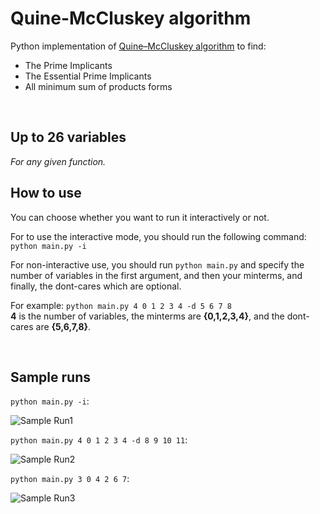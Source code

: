 # Quine-McCluskey algorithm
Python implementation of [Quine–McCluskey algorithm](https://en.wikipedia.org/wiki/Quine%E2%80%93McCluskey_algorithm) to find:  
* The Prime Implicants  
* The Essential Prime Implicants  
* All minimum sum of products forms    
<br>

## Up to 26 variables
_For any given function._
<br>

## How to use  
You can choose whether you want to run it interactively or not.  

For to use the interactive mode, you should run the following command:
```python main.py -i```  
  
For non-interactive use, you should run ```python main.py``` and specify the number of variables in the first argument, and then your minterms, and finally, the dont-cares which are optional.  

For example: 
```python main.py 4 0 1 2 3 4 -d 5 6 7 8```  
**4** is the number of variables, the minterms are **{0,1,2,3,4}**, and the dont-cares are **{5,6,7,8}**.



<br>

## Sample runs
```python main.py -i```: 

![](/imgs/Sample.jpg "Sample Run1")  
  
```python main.py 4 0 1 2 3 4 -d 8 9 10 11```:  

![](/imgs/Sample2.jpg "Sample Run2")  

```python main.py 3 0 4 2 6 7```:  

![](/imgs/Sample3.jpg "Sample Run3")

